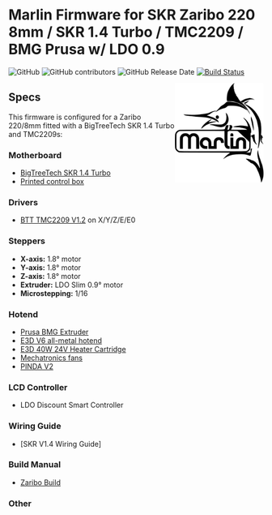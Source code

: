 # Marlin Firmware for SKR Zaribo 220 8mm / SKR 1.4 Turbo / TMC2209 / BMG Prusa w/ LDO 0.9 

![GitHub](https://img.shields.io/github/license/marlinfirmware/marlin.svg)
![GitHub contributors](https://img.shields.io/github/contributors/marlinfirmware/marlin.svg)
![GitHub Release Date](https://img.shields.io/github/release-date/marlinfirmware/marlin.svg)
[![Build Status](https://github.com/MarlinFirmware/Marlin/workflows/CI/badge.svg?branch=bugfix-2.0.x)](https://github.com/MarlinFirmware/Marlin/actions)

<img align="right" width=175 src="buildroot/share/pixmaps/logo/marlin-250.png" />

## Specs

This firmware is configured for a Zaribo 220/8mm fitted with a BigTreeTech SKR 1.4 Turbo and TMC2209s:

### Motherboard
* [BigTreeTech SKR 1.4 Turbo](https://www.biqu.equipment/collections/skr-series/products/btt-skr-v1-4-skr-v1-4-pro)
* [Printed control box](https://www.prusaprinters.org/prints/20416-skr-bear-case)

### Drivers
* [BTT TMC2209 V1.2](https://www.biqu.equipment/collections/stepper-motor-board/products/bigtreetech-tmc2209-stepper-motor-driver-for-3d-printer-board-vs-tmc2208) on X/Y/Z/E/E0

### Steppers
* **X-axis:** 1.8° motor
* **Y-axis:** 1.8° motor
* **Z-axis:** 1.8° motor
* **Extruder:** LDO Slim 0.9° motor
* **Microstepping:** 1/16

### Hotend
 * [Prusa BMG Extruder](https://www.bondtech.se/en/product/prusa-i3-mk3s-mosquito-extruder-upgrade/)
 * [E3D V6 all-metal hotend](https://e3d-online.com/v6-all-metal-hotend)
 * [E3D 40W 24V Heater Cartridge](https://e3d-online.com/standard-heater-cartridge)
 * [Mechatronics fans](https://www.digikey.com/product-detail/en/mechatronics-fan-group/B5015E24B-BSR/1570-1034-ND/5209731)
 * [PINDA V2](https://www.prusa3d.com)


### LCD Controller
* LDO Discount Smart Controller

### Wiring Guide
* [SKR V1.4 Wiring Guide]

### Build Manual
* [Zaribo Build](https://zaribo.com/blog/zaribo-build-guide-pdf/)

### Other
